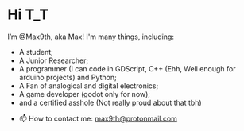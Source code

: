 # Hi T_T

I’m @Max9th, aka Max! 
I'm many things, including:
* A student;
* A Junior Researcher;
* A programmer (I can code in GDScript, C++ (Ehh, Well enough for arduino projects) and Python;
* A Fan of analogical and digital electronics;
* A game developer (godot only for now);
* and a certified asshole (Not really proud about that tbh)



- 📫 How to contact me: max9th@protonmail.com

<!---
Max9th/Max9th is a ✨ special ✨ repository because its `README.md` (this file) appears on your GitHub profile.
You can click the Preview link to take a look at your changes.
--->
